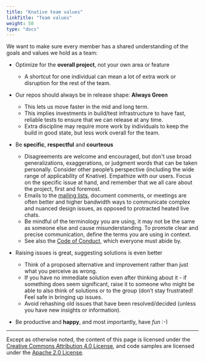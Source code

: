```yaml
---
title: "Knative team values"
linkTitle: "Team values"
weight: 50
type: "docs"
---
```


We want to make sure every member has a shared understanding of the goals and
values we hold as a team:

- Optimize for the **overall project**, not your own area or feature

  - A shortcut for one individual can mean a lot of extra work or disruption for
    the rest of the team.

- Our repos should always be in release shape: **Always Green**

  - This lets us move faster in the mid and long term.
  - This implies investments in build/test infrastructure to have fast, reliable
    tests to ensure that we can release at any time.
  - Extra discipline may require more work by individuals to keep the build in
    good state, but less work overall for the team.

- Be **specific**, **respectful** and **courteous**

  - Disagreements are welcome and encouraged, but don't use broad
    generalizations, exaggerations, or judgment words that can be taken
    personally. Consider other people’s perspective (including the wide range of
    applicability of Knative). Empathize with our users. Focus on the specific
    issue at hand, and remember that we all care about the project, first and
    foremost.
  - Emails to the [mailing lists](./CONTRIBUTING.md#contributing-a-feature),
    document comments, or meetings are often better and higher bandwidth ways to
    communicate complex and nuanced design issues, as opposed to protracted
    heated live chats.
  - Be mindful of the terminology you are using, it may not be the same as
    someone else and cause misunderstanding. To promote clear and precise
    communication, define the terms you are using in context.
  - See also the [Code of Conduct](./CODE-OF-CONDUCT.md), which everyone must
    abide by.

- Raising issues is great, suggesting solutions is even better

  - Think of a proposed alternative and improvement rather than just what you
    perceive as wrong.
  - If you have no immediate solution even after thinking about it - if
    something does seem significant, raise it to someone who might be able to
    also think of solutions or to the group (don’t stay frustrated! Feel safe in
    bringing up issues.
  - Avoid rehashing old issues that have been resolved/decided (unless you have
    new insights or information).

- Be productive and **happy**, and most importantly, have _fun_ :-)

---

Except as otherwise noted, the content of this page is licensed under the
[Creative Commons Attribution 4.0 License](https://creativecommons.org/licenses/by/4.0/),
and code samples are licensed under the
[Apache 2.0 License](https://www.apache.org/licenses/LICENSE-2.0).

